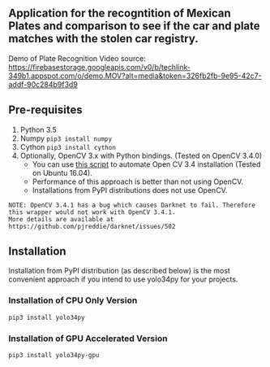 
## Application for the recogntition of Mexican Plates and comparison to see if the car and plate matches with the stolen car registry. 

Demo of Plate Recognition 
Video source: https://firebasestorage.googleapis.com/v0/b/techlink-349b1.appspot.com/o/demo.MOV?alt=media&token=326fb2fb-9e95-42c7-addf-90c284b9f3d9

## Pre-requisites
1) Python 3.5
2) Numpy `pip3 install numpy`
3) Cython `pip3 install cython`
4) Optionally, OpenCV 3.x with Python bindings. (Tested on OpenCV 3.4.0)
    - You can use [this script](tools/install_opencv34.sh) to automate Open CV 3.4 installation (Tested on Ubuntu 16.04).
    - Performance of this approach is better than not using OpenCV.
    - Installations from PyPI distributions does not use OpenCV.
```
NOTE: OpenCV 3.4.1 has a bug which causes Darknet to fail. Therefore this wrapper would not work with OpenCV 3.4.1.
More details are available at https://github.com/pjreddie/darknet/issues/502
```

## Installation
Installation from PyPI distribution (as described below) is the most convenient approach if you intend to use yolo34py for your projects.

### Installation of CPU Only Version
```bash
pip3 install yolo34py
```

### Installation of GPU Accelerated Version
```bash
pip3 install yolo34py-gpu
```

